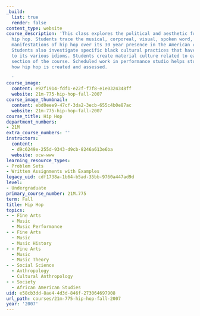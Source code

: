 ```yaml
---
_build:
  list: true
  render: false
content_type: website
course_description: 'This class explores the political and aesthetic foundations of
  hip hop. Students trace the musical, corporeal, visual, spoken word, and literary
  manifestations of hip hop over its 30 year presence in the American cultural imagery.
  Students also investigate specific black cultural practices that have given rise
  to its various idioms. Students create material culture related to each thematic
  section of the course. Scheduled work in performance studio helps students understand
  how hip hop is created and assessed.

  '
course_image:
  content: e92f1914-fdf1-e22f-f7f8-e1e0324348ff
  website: 21m-775-hip-hop-fall-2007
course_image_thumbnail:
  content: ebd0eee9-47cf-3da2-3ecb-655c4b0e87ac
  website: 21m-775-hip-hop-fall-2007
course_title: Hip Hop
department_numbers:
- 21M
extra_course_numbers: ''
instructors:
  content:
  - d9c6249e-255d-9343-d9cb-8246a613e6ba
  website: ocw-www
learning_resource_types:
- Problem Sets
- Written Assignments with Examples
legacy_uid: cdf1738a-1b64-b5ad-35bb-9760a447ad9d
level:
- Undergraduate
primary_course_number: 21M.775
term: Fall
title: Hip Hop
topics:
- - Fine Arts
  - Music
  - Music Performance
- - Fine Arts
  - Music
  - Music History
- - Fine Arts
  - Music
  - Music Theory
- - Social Science
  - Anthropology
  - Cultural Anthropology
- - Society
  - African American Studies
uid: e58cb3dd-8ae4-4d3d-846f-273064697908
url_path: courses/21m-775-hip-hop-fall-2007
year: '2007'
---
```

